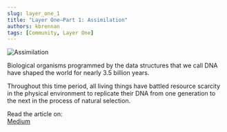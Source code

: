 ```yaml
---
slug: layer_one_1
title: "Layer One—Part 1: Assimilation"
authors: kbrennan
tags: [Community, Layer One]
---
```


![Assimilation](https://cdn.substack.com/image/fetch/w_1456,c_limit,f_auto,q_auto:good,fl_progressive:steep/https%3A%2F%2Fbucketeer-e05bbc84-baa3-437e-9518-adb32be77984.s3.amazonaws.com%2Fpublic%2Fimages%2F902fa1ea-6e2e-44aa-82b3-1bf4d2d7ef37_1920x1080.jpeg)

Biological organisms programmed by the data structures that we call DNA have shaped the world for nearly 3.5 billion years.

Throughout this time period, all living things have battled resource scarcity in the physical environment to replicate their DNA from one generation to the next in the process of natural selection.

Read the article on:   
[Medium](https://iologica.substack.com/p/assimilation)  
